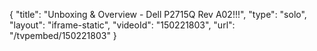 {
    "title": "Unboxing & Overview - Dell P2715Q Rev A02!!!",
    "type": "solo",
    "layout": "iframe-static",
    "videoId": "150221803",
    "url": "\/tvpembed\/150221803"
}